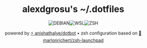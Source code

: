 <div align="center">

# alexdgrosu's ~/.dotfiles


![DEBIAN](https://img.shields.io/badge/DEBIAN-d20952?style=for-the-badge&logo=debian&logoColor=white)![WSL](https://img.shields.io/badge/WSL-0074cf?style=for-the-badge&logo=Linux&logoColor=white)![ZSH](https://img.shields.io/badge/ZSH-ffffff?style=for-the-badge&logo=Zsh&logoColor=black)  

powered by [⚡ anishathalye/dotbot](https://github.com/anishathalye/dotbot) • zsh configuration based on [🚀 marlonrichert/zsh-launchpad](https://github.com/marlonrichert/zsh-launchpad)

</div>
